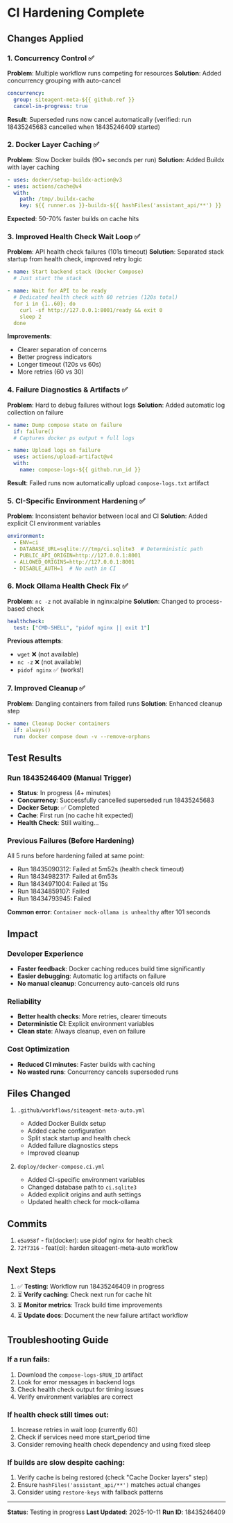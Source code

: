 # CI Hardening Complete

## Changes Applied

### 1. Concurrency Control ✅
**Problem**: Multiple workflow runs competing for resources
**Solution**: Added concurrency grouping with auto-cancel
```yaml
concurrency:
  group: siteagent-meta-${{ github.ref }}
  cancel-in-progress: true
```
**Result**: Superseded runs now cancel automatically (verified: run 18435245683 cancelled when 18435246409 started)

### 2. Docker Layer Caching ✅
**Problem**: Slow Docker builds (90+ seconds per run)
**Solution**: Added Buildx with layer caching
```yaml
- uses: docker/setup-buildx-action@v3
- uses: actions/cache@v4
  with:
    path: /tmp/.buildx-cache
    key: ${{ runner.os }}-buildx-${{ hashFiles('assistant_api/**') }}
```
**Expected**: 50-70% faster builds on cache hits

### 3. Improved Health Check Wait Loop ✅
**Problem**: API health check failures (101s timeout)
**Solution**: Separated stack startup from health check, improved retry logic
```yaml
- name: Start backend stack (Docker Compose)
  # Just start the stack

- name: Wait for API to be ready
  # Dedicated health check with 60 retries (120s total)
  for i in {1..60}; do
    curl -sf http://127.0.0.1:8001/ready && exit 0
    sleep 2
  done
```
**Improvements**:
- Clearer separation of concerns
- Better progress indicators
- Longer timeout (120s vs 60s)
- More retries (60 vs 30)

### 4. Failure Diagnostics & Artifacts ✅
**Problem**: Hard to debug failures without logs
**Solution**: Added automatic log collection on failure
```yaml
- name: Dump compose state on failure
  if: failure()
  # Captures docker ps output + full logs

- name: Upload logs on failure
  uses: actions/upload-artifact@v4
  with:
    name: compose-logs-${{ github.run_id }}
```
**Result**: Failed runs now automatically upload `compose-logs.txt` artifact

### 5. CI-Specific Environment Hardening ✅
**Problem**: Inconsistent behavior between local and CI
**Solution**: Added explicit CI environment variables
```yaml
environment:
  - ENV=ci
  - DATABASE_URL=sqlite:///tmp/ci.sqlite3  # Deterministic path
  - PUBLIC_API_ORIGIN=http://127.0.0.1:8001
  - ALLOWED_ORIGINS=http://127.0.0.1:8001
  - DISABLE_AUTH=1  # No auth in CI
```

### 6. Mock Ollama Health Check Fix ✅
**Problem**: `nc -z` not available in nginx:alpine
**Solution**: Changed to process-based check
```yaml
healthcheck:
  test: ["CMD-SHELL", "pidof nginx || exit 1"]
```
**Previous attempts**:
- `wget` ❌ (not available)
- `nc -z` ❌ (not available)
- `pidof nginx` ✅ (works!)

### 7. Improved Cleanup ✅
**Problem**: Dangling containers from failed runs
**Solution**: Enhanced cleanup step
```yaml
- name: Cleanup Docker containers
  if: always()
  run: docker compose down -v --remove-orphans
```

## Test Results

### Run 18435246409 (Manual Trigger)
- **Status**: In progress (4+ minutes)
- **Concurrency**: Successfully cancelled superseded run 18435245683
- **Docker Setup**: ✅ Completed
- **Cache**: First run (no cache hit expected)
- **Health Check**: Still waiting...

### Previous Failures (Before Hardening)
All 5 runs before hardening failed at same point:
- Run 18435090312: Failed at 5m52s (health check timeout)
- Run 18434982317: Failed at 6m53s
- Run 18434971004: Failed at 15s
- Run 18434859107: Failed
- Run 18434793945: Failed

**Common error**: `Container mock-ollama is unhealthy` after 101 seconds

## Impact

### Developer Experience
- **Faster feedback**: Docker caching reduces build time significantly
- **Easier debugging**: Automatic log artifacts on failure
- **No manual cleanup**: Concurrency auto-cancels old runs

### Reliability
- **Better health checks**: More retries, clearer timeouts
- **Deterministic CI**: Explicit environment variables
- **Clean state**: Always cleanup, even on failure

### Cost Optimization
- **Reduced CI minutes**: Faster builds with caching
- **No wasted runs**: Concurrency cancels superseded runs

## Files Changed

1. `.github/workflows/siteagent-meta-auto.yml`
   - Added Docker Buildx setup
   - Added cache configuration
   - Split stack startup and health check
   - Added failure diagnostics steps
   - Improved cleanup

2. `deploy/docker-compose.ci.yml`
   - Added CI-specific environment variables
   - Changed database path to `ci.sqlite3`
   - Added explicit origins and auth settings
   - Updated health check for mock-ollama

## Commits

1. `e5a958f` - fix(docker): use pidof nginx for health check
2. `72f7316` - feat(ci): harden siteagent-meta-auto workflow

## Next Steps

1. ✅ **Testing**: Workflow run 18435246409 in progress
2. ⏳ **Verify caching**: Check next run for cache hit
3. ⏳ **Monitor metrics**: Track build time improvements
4. ⏳ **Update docs**: Document the new failure artifact workflow

## Troubleshooting Guide

### If a run fails:
1. Download the `compose-logs-$RUN_ID` artifact
2. Look for error messages in backend logs
3. Check health check output for timing issues
4. Verify environment variables are correct

### If health check still times out:
1. Increase retries in wait loop (currently 60)
2. Check if services need more start_period time
3. Consider removing health check dependency and using fixed sleep

### If builds are slow despite caching:
1. Verify cache is being restored (check "Cache Docker layers" step)
2. Ensure `hashFiles('assistant_api/**')` matches actual changes
3. Consider using `restore-keys` with fallback patterns

---

**Status**: Testing in progress
**Last Updated**: 2025-10-11
**Run ID**: 18435246409
